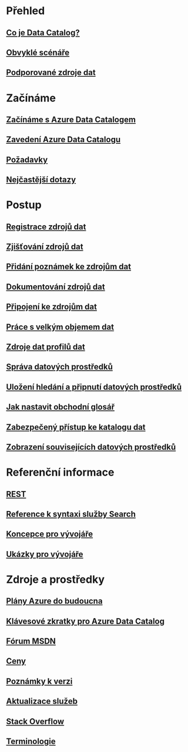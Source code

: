 # Přehled

## [Co je Data Catalog?](data-catalog-what-is-data-catalog.md)

## [Obvyklé scénáře](data-catalog-common-scenarios.md)

## [Podporované zdroje dat](data-catalog-dsr.md)


# Začínáme

## [Začínáme s Azure Data Catalogem](data-catalog-get-started.md)

## [Zavedení Azure Data Catalogu](data-catalog-adopting-data-catalog.md)

## [Požadavky](data-catalog-prerequisites.md)

## [Nejčastější dotazy](data-catalog-frequently-asked-questions.md)


# Postup

## [Registrace zdrojů dat](data-catalog-how-to-register.md)

## [Zjišťování zdrojů dat](data-catalog-how-to-discover.md)

## [Přidání poznámek ke zdrojům dat](data-catalog-how-to-annotate.md)

## [Dokumentování zdrojů dat](data-catalog-how-to-documentation.md)

## [Připojení ke zdrojům dat](data-catalog-how-to-connect.md)

## [Práce s velkým objemem dat](data-catalog-how-to-big-data.md)

## [Zdroje dat profilů dat](data-catalog-how-to-data-profile.md)

## [Správa datových prostředků](data-catalog-how-to-manage.md)

## [Uložení hledání a připnutí datových prostředků](data-catalog-how-to-save-pin.md)

## [Jak nastavit obchodní glosář](data-catalog-how-to-business-glossary.md)

## [Zabezpečený přístup ke katalogu dat](data-catalog-how-to-secure-catalog.md)

## [Zobrazení souvisejících datových prostředků](data-catalog-how-to-view-related-data-assets.md)
 

# Referenční informace

## [REST](/rest/api/datacatalog/)

## [Reference k syntaxi služby Search](/rest/api/datacatalog/data-catalog-search-syntax-reference)

## [Koncepce pro vývojáře](data-catalog-developer-concepts.md)

## [Ukázky pro vývojáře](data-catalog-samples.md)


# Zdroje a prostředky

## [Plány Azure do budoucna](https://azure.microsoft.com/roadmap/)

## [Klávesové zkratky pro Azure Data Catalog](data-catalog-keyboard-shortcuts.md)

## [Fórum MSDN](https://social.msdn.microsoft.com/Forums/en-US/home?forum=azuredatacatalog)

## [Ceny](https://azure.microsoft.com/pricing/details/data-catalog/)

## [Poznámky k verzi](data-catalog-whats-new.md)

## [Aktualizace služeb](https://azure.microsoft.com/updates/?product=data-catalog)

## [Stack Overflow](http://stackoverflow.com/questions/tagged/azure-data-catalog)

## [Terminologie](data-catalog-terminology.md)


